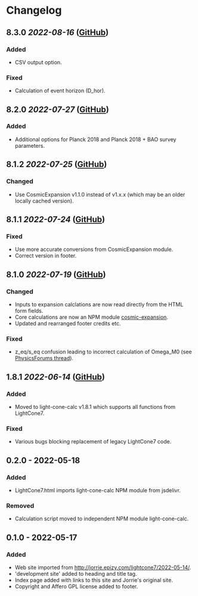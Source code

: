 # Changelog

## 8.3.0 _2022-08-16_ ([GitHub](https://github.com/light-cone-calc/light-cone-calc.github.io/releases/v8.3.0))

### Added

- CSV output option.

### Fixed

- Calculation of event horizon (D_hor).

## 8.2.0 _2022-07-27_ ([GitHub](https://github.com/light-cone-calc/light-cone-calc.github.io/releases/v8.2.0))

### Added

- Additional options for Planck 2018 and Planck 2018 + BAO survey parameters.

## 8.1.2 _2022-07-25_ ([GitHub](https://github.com/light-cone-calc/light-cone-calc.github.io/releases/v8.1.1))

### Changed

- Use CosmicExpansion v1.1.0 instead of v1.x.x (which may be an older locally
  cached version).

## 8.1.1 _2022-07-24_ ([GitHub](https://github.com/light-cone-calc/light-cone-calc.github.io/releases/v8.1.1))

### Fixed

- Use more accurate conversions from CosmicExpansion module.
- Correct version in footer.

## 8.1.0 _2022-07-19_ ([GitHub](https://github.com/light-cone-calc/light-cone-calc.github.io/releases/v8.1.0))

### Changed

- Inputs to expansion calclations are now read directly from the HTML form fields.
- Core calculations are now an NPM module
  [cosmic-expansion](https://www.npmjs.com/package/cosmic-expansion).
- Updated and rearranged footer credits etc.

### Fixed

- z_eq/s_eq confusion leading to incorrect calculation of Omega_M0 (see
  [PhysicsForums thread](https://www.physicsforums.com/threads/a-glitch-in-jorries-cosmo-calculator.1014779/post-6653909)).

## 1.8.1 _2022-06-14_ ([GitHub](https://github.com/light-cone-calc/light-cone-calc.github.io/releases/v1.8.1))

### Added

- Moved to light-cone-calc v1.8.1 which supports all functions from LightCone7.

### Fixed

- Various bugs blocking replacement of legacy LightCone7 code.

## 0.2.0 - 2022-05-18

### Added

- LightCone7.html imports light-cone-calc NPM module from jsdelivr.

### Removed

- Calculation script moved to independent NPM module light-cone-calc.

## 0.1.0 - 2022-05-17

### Added

- Web site imported from http://jorrie.epizy.com/lightcone7/2022-05-14/.
- 'development site' added to heading and title tag.
- Index page added with links to this site and Jorrie's original site.
- Copyright and Affero GPL license added to footer.

